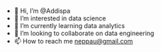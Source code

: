 - 👋 Hi, I’m @Addispa
- 👀 I’m interested in data science
- 🌱 I’m currently learning data analytics
- 💞️ I’m looking to collaborate on data engineering
- 📫 How to reach me neppau@gmail.com

<!---
Addispa/Addispa is a ✨ special ✨ repository because its `README.md` (this file) appears on your GitHub profile.
You can click the Preview link to take a look at your changes.
--->
